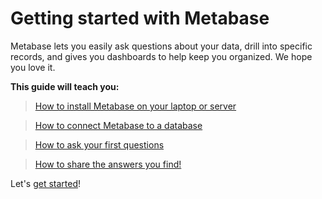 # Getting started with Metabase
Metabase lets you easily ask questions about your data, drill into specific records, and gives you dashboards to help keep you organized. We hope you love it.  

**This guide will teach you:**

> [How to install Metabase on your laptop or server](01-installing-metabase.md)

> [How to connect Metabase to a database](02-connecting-metabase.md)

> [How to ask your first questions](03-asking-questions.md)

> [How to share the answers you find!](04-sharing-answers.md)


Let's [get started](01-installing-metabase.md)!